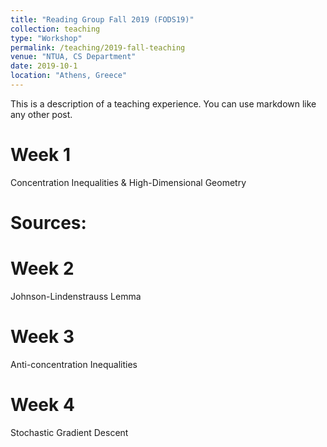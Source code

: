 ```yaml
---
title: "Reading Group Fall 2019 (FODS19)"
collection: teaching
type: "Workshop"
permalink: /teaching/2019-fall-teaching
venue: "NTUA, CS Department"
date: 2019-10-1
location: "Athens, Greece"
---
```


This is a description of a teaching experience. You can use markdown like any other post.

Week 1
======
Concentration Inequalities & High-Dimensional Geometry

Sources: 
== 

Week 2
======
Johnson-Lindenstrauss Lemma

Week 3
======
Anti-concentration Inequalities

Week 4
======
Stochastic Gradient Descent
